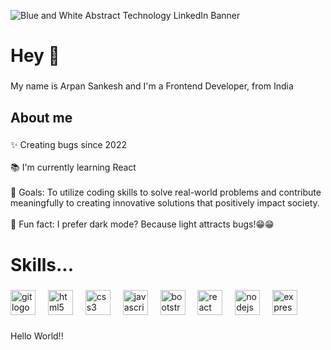 
![Blue and White Abstract Technology LinkedIn Banner](https://github.com/ArpanSankesh/ArpanSankesh/assets/121539675/937471c6-9481-4c0a-8a02-44d0b8211653)

<h1 align="left">Hey 👋</h1>

###

<p align="left">My name is Arpan Sankesh and I'm a Frontend Developer, from India</p>

###

<h2 align="left">About me</h2>

###

<p align="left">✨ Creating bugs since 2022<br><br>📚 I'm currently learning React<br><br>🎯 Goals: To utilize coding skills to solve real-world problems and contribute meaningfully to creating innovative solutions that positively impact society.<br><br>🎲 Fun fact: I prefer dark mode? Because light attracts bugs!😁😁</p>

###

<h1 align="left">Skills...</h1>

###

<div align="left">
  <img src="https://cdn.jsdelivr.net/gh/devicons/devicon/icons/git/git-original.svg" height="40" alt="git logo"  />
  <img width="12"/>
  <img src="https://cdn.jsdelivr.net/gh/devicons/devicon/icons/html5/html5-original.svg" height="40" alt="html5 logo"  />
  <img width="12"  />
  <img src="https://cdn.jsdelivr.net/gh/devicons/devicon/icons/css3/css3-original.svg" height="40" alt="css3 logo"  />
  <img width="12" />
  <img src="https://cdn.jsdelivr.net/gh/devicons/devicon/icons/javascript/javascript-original.svg" height="40" alt="javascript logo"  />
  <img width="12" />
  <img src="https://cdn.jsdelivr.net/gh/devicons/devicon/icons/bootstrap/bootstrap-original.svg" height="40" alt="bootstrap logo"  />
  <img width="12" />
  <img src="https://cdn.jsdelivr.net/gh/devicons/devicon/icons/react/react-original.svg" height="40" alt="react logo"  />
  <img width="12" />
  <img src="https://cdn.jsdelivr.net/gh/devicons/devicon/icons/nodejs/nodejs-original.svg" height="40" alt="nodejs logo"  />
  <img width="12"/>
  <img src="https://cdn.jsdelivr.net/gh/devicons/devicon/icons/express/express-original.svg" height="40" alt="express logo"  />
</div>

###

<p align="left">Hello World!!</p>

